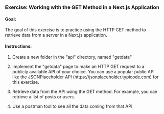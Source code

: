 ### Exercise: Working with the GET Method in a Next.js Application

#### Goal:

The goal of this exercise is to practice using the HTTP GET method to retrieve data from a server in a Next.js application.

#### Instructions:

1. Create a new folder in the "api" directory, named "getdata"

2. Implement the "getdata" page to make an HTTP GET request to a publicly available API of your choice. You can use a popular public API like the JSONPlaceholder API (https://jsonplaceholder.typicode.com) for this exercise.

3. Retrieve data from the API using the GET method. For example, you can retrieve a list of posts or users.

4. Use a postman tool to see all the data coming from that API.
